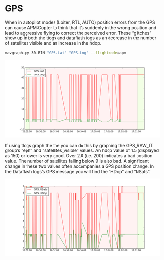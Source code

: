 # GPS

When in autopilot modes (Loiter, RTL, AUTO) position errors from the GPS can cause APM:Copter to think that it’s suddenly in the wrong position and lead to aggressive flying to correct the perceived error.  These “glitches” show up in both the tlogs and dataflash logs as an decrease in the number of satellites visible and an increase in the hdop.

```bash
mavgraph.py 30.BIN "GPS.Lat" "GPS.Lng" --flightmode=apm
```

![gps_lostsignal](../erleimg/GPS/GPS_lostsignal.png)


If using tlogs graph the the you can do this by graphing the GPS_RAW_IT group’s “eph” and “satellites_visible” values.  An hdop value of 1.5 (displayed as 150) or lower is very good.  Over 2.0 (i.e. 200) indicates a bad position value.  The number of satellites falling below 9 is also bad.  A significant change in these two values often accompanies a GPS position change. In the Dataflash logs’s GPS message you will find the “HDop” and “NSats”.

![NSats](../erleimg/GPS/GPS_NSats.png)
